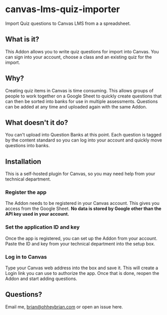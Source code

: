 # canvas-lms-quiz-importer
Import Quiz questions to Canvas LMS from a a spreadsheet.

## What is it?

This Addon allows you to write quiz questions for import into Canvas. You can sign into your account, choose a class and an existing quiz for the import.

## Why?

Creating quiz items in Canvas is time consuming. This allows groups of people to work together on a Google Sheet to quickly create questions that can then be sorted into banks for use in multiple assessments. Questions can be added at any time and uploaded again with the same Addon.

## What doesn't it do?

You can't upload into Question Banks at this point. Each question is tagged by the content standard so you can log into your account and quickly move questions into banks.

## Installation

This is a self-hosted plugin for Canvas, so you may need help from your technical department.

### Register the app

The Addon needs to be registered in your Canvas account. This gives you access from the Google Sheet. **No data is stored by Google other than the API key used in your account.**

### Set the application ID and key

Once the app is registered, you can set up the Addon from your account. Paste the ID and key from your technical department into the setup box.

### Log in to Canvas

Type your Canvas web address into the box and save it. This will create a Login link you can use to authorize the app. Once that is done, reopen the Addon and start adding questions.

## Questions?

Email me, [brian@ohheybrian.com](mailto:brian@ohheybrian.com) or open an issue here.
